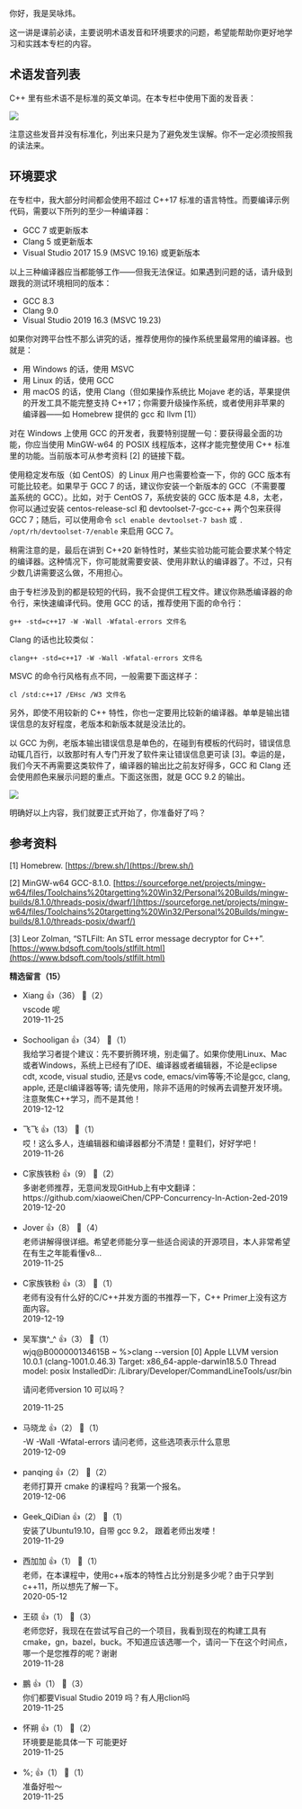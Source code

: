 你好，我是吴咏炜。

这一讲是课前必读，主要说明术语发音和环境要求的问题，希望能帮助你更好地学习和实践本专栏的内容。

## 术语发音列表

C++ 里有些术语不是标准的英文单词。在本专栏中使用下面的发音表：

![](https://static001.geekbang.org/resource/image/bc/72/bc0ee5d92ae1d741c14b8fef6fb04d72.jpg?wh=978%2A956)

注意这些发音并没有标准化，列出来只是为了避免发生误解。你不一定必须按照我的读法来。

## 环境要求

在专栏中，我大部分时间都会使用不超过 C++17 标准的语言特性。而要编译示例代码，需要以下所列的至少一种编译器：

- GCC 7 或更新版本
- Clang 5 或更新版本
- Visual Studio 2017 15.9 (MSVC 19.16) 或更新版本

以上三种编译器应当都能够工作——但我无法保证。如果遇到问题的话，请升级到跟我的测试环境相同的版本：

- GCC 8.3
- Clang 9.0
- Visual Studio 2019 16.3 (MSVC 19.23)

如果你对跨平台性不那么讲究的话，推荐使用你的操作系统里最常用的编译器。也就是：

- 用 Windows 的话，使用 MSVC
- 用 Linux 的话，使用 GCC
- 用 macOS 的话，使用 Clang（但如果操作系统比 Mojave 老的话，苹果提供的开发工具不能完整支持 C++17；你需要升级操作系统，或者使用非苹果的编译器——如 Homebrew 提供的 gcc 和 llvm \[1]）

对在 Windows 上使用 GCC 的开发者，我要特别提醒一句：要获得最全面的功能，你应当使用 MinGW-w64 的 POSIX 线程版本，这样才能完整使用 C++ 标准里的功能。当前版本可从参考资料 \[2] 的链接下载。

使用稳定发布版（如 CentOS）的 Linux 用户也需要检查一下，你的 GCC 版本有可能比较老。如果早于 GCC 7 的话，建议你安装一个新版本的 GCC（不需要覆盖系统的 GCC）。比如，对于 CentOS 7，系统安装的 GCC 版本是 4.8，太老，你可以通过安装 centos-release-scl 和 devtoolset-7-gcc-c++ 两个包来获得 GCC 7；随后，可以使用命令 `scl enable devtoolset-7 bash` 或 `. /opt/rh/devtoolset-7/enable` 来启用 GCC 7。

稍需注意的是，最后在讲到 C++20 新特性时，某些实验功能可能会要求某个特定的编译器。这种情况下，你可能就需要安装、使用非默认的编译器了。不过，只有少数几讲需要这么做，不用担心。

由于专栏涉及到的都是较短的代码，我不会提供工程文件。建议你熟悉编译器的命令行，来快速编译代码。使用 GCC 的话，推荐使用下面的命令行：

`g++ -std=c++17 -W -Wall -Wfatal-errors 文件名`

Clang 的话也比较类似：

`clang++ -std=c++17 -W -Wall -Wfatal-errors 文件名`

MSVC 的命令行风格有点不同，一般需要下面这样子：

`cl /std:c++17 /EHsc /W3 文件名`

另外，即使不用较新的 C++ 特性，你也一定要用比较新的编译器。单单是输出错误信息的友好程度，老版本和新版本就是没法比的。

以 GCC 为例，老版本输出错误信息是单色的，在碰到有模板的代码时，错误信息动辄几百行，以致那时有人专门开发了软件来让错误信息更可读 \[3]。幸运的是，我们今天不再需要这类软件了，编译器的输出比之前友好得多，GCC 和 Clang 还会使用颜色来展示问题的重点。下面这张图，就是 GCC 9.2 的输出。

![](https://static001.geekbang.org/resource/image/13/23/13fbdc8077a5a330e45c5ccdc94c2923.png?wh=1128%2A196)

明确好以上内容，我们就要正式开始了，你准备好了吗？

## 参考资料

\[1] Homebrew. [https://brew.sh/](https://brew.sh/)

\[2] MinGW-w64 GCC-8.1.0. [https://sourceforge.net/projects/mingw-w64/files/Toolchains%20targetting%20Win32/Personal%20Builds/mingw-builds/8.1.0/threads-posix/dwarf/](https://sourceforge.net/projects/mingw-w64/files/Toolchains%20targetting%20Win32/Personal%20Builds/mingw-builds/8.1.0/threads-posix/dwarf/)

\[3] Leor Zolman, “STLFilt: An STL error message decryptor for C++”. [https://www.bdsoft.com/tools/stlfilt.html](https://www.bdsoft.com/tools/stlfilt.html)
<div><strong>精选留言（15）</strong></div><ul>
<li><span>Xiang</span> 👍（36） 💬（2）<div>vscode 呢</div>2019-11-25</li><br/><li><span>Sochooligan</span> 👍（34） 💬（1）<div>我给学习者提个建议：先不要折腾环境，别走偏了。如果你使用Linux、Mac或者Windows，系统上已经有了IDE、编译器或者编辑器，不论是eclipse cdt, xcode, visual studio, 还是vs code, emacs&#47;vim等等;不论是gcc, clang, apple, 还是cl编译器等等; 请先使用，除非不适用的时候再去调整开发环境。注意聚焦C++学习，而不是其他！</div>2019-12-12</li><br/><li><span>飞飞</span> 👍（13） 💬（1）<div>哎！这么多人，连编辑器和编译器都分不清楚！童鞋们，好好学吧！</div>2019-11-26</li><br/><li><span>C家族铁粉</span> 👍（9） 💬（2）<div>多谢老师推荐，无意间发现GitHub上有中文翻译：https:&#47;&#47;github.com&#47;xiaoweiChen&#47;CPP-Concurrency-In-Action-2ed-2019</div>2019-12-20</li><br/><li><span>Jover</span> 👍（8） 💬（4）<div>老师讲解得很详细。希望老师能分享一些适合阅读的开源项目，本人非常希望在有生之年能看懂v8...</div>2019-11-25</li><br/><li><span>C家族铁粉</span> 👍（3） 💬（1）<div>老师有没有什么好的C&#47;C++并发方面的书推荐一下，C++ Primer上没有这方面内容。</div>2019-12-19</li><br/><li><span>吴军旗^_^</span> 👍（3） 💬（1）<div>wjq@B000000134615B ~ %&gt;clang --version                                                                                                                             [0]
Apple LLVM version 10.0.1 (clang-1001.0.46.3)
Target: x86_64-apple-darwin18.5.0
Thread model: posix
InstalledDir: &#47;Library&#47;Developer&#47;CommandLineTools&#47;usr&#47;bin


请问老师version 10 可以吗？</div>2019-11-25</li><br/><li><span>马晓龙</span> 👍（2） 💬（1）<div>-W -Wall -Wfatal-errors
请问老师，这些选项表示什么意思 </div>2019-12-09</li><br/><li><span>panqing</span> 👍（2） 💬（2）<div>老师打算开 cmake  的课程吗？我第一个报名。</div>2019-12-06</li><br/><li><span>Geek_QiDian</span> 👍（2） 💬（1）<div>安装了Ubuntu19.10，自带 gcc 9.2， 跟着老师出发喽！</div>2019-11-29</li><br/><li><span>西加加</span> 👍（1） 💬（1）<div>老师，在本课程中，使用c++版本的特性占比分别是多少呢？由于只学到 c++11，所以想先了解一下。</div>2020-05-12</li><br/><li><span>王硕</span> 👍（1） 💬（3）<div>老师您好，我现在在尝试写自己的一个项目，我看到现在的构建工具有cmake，gn，bazel，buck。不知道应该选哪一个，请问一下在这个时间点，哪一个是您推荐的呢？谢谢</div>2019-11-28</li><br/><li><span>鵬</span> 👍（1） 💬（3）<div>你们都要Visual Studio 2019 吗？有人用clion吗</div>2019-11-25</li><br/><li><span>怀朔</span> 👍（1） 💬（2）<div>环境要是能具体一下 可能更好</div>2019-11-25</li><br/><li><span>%;</span> 👍（1） 💬（1）<div>准备好啦～</div>2019-11-25</li><br/>
</ul>